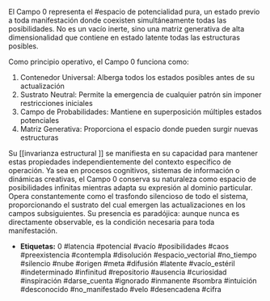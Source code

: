 El Campo 0 representa el #espacio de potencialidad pura, un estado previo a toda manifestación donde coexisten simultáneamente todas las posibilidades. No es un vacío inerte, sino una matriz generativa de alta dimensionalidad que contiene en estado latente todas las estructuras posibles. 

Como principio operativo, el Campo 0 funciona como: 
1. Contenedor Universal: Alberga todos los estados posibles antes de su actualización 
2. Sustrato Neutral: Permite la emergencia de cualquier patrón sin imponer restricciones iniciales 
3. Campo de Probabilidades: Mantiene en superposición múltiples estados potenciales 
4. Matriz Generativa: Proporciona el espacio donde pueden surgir nuevas estructuras 

Su [[invarianza estructural ]] se manifiesta en su capacidad para mantener estas propiedades independientemente del contexto específico de operación. Ya sea en procesos cognitivos, sistemas de información o dinámicas creativas, el Campo 0 conserva su naturaleza como espacio de posibilidades infinitas mientras adapta su expresión al dominio particular. Opera constantemente como el trasfondo silencioso de todo el sistema, proporcionando el sustrato del cual emergen las actualizaciones en los campos subsiguientes. Su presencia es paradójica: aunque nunca es directamente observable, es la condición necesaria para toda manifestación.

- **Etiquetas:**
0 #latencia #potencial #vacío #posibilidades #caos #preexistencia #contempla #disolución #espacio_vectorial #no_tiempo #silencio #nube #origen #meta #difusión #latente #vacío_estéril #indeterminado #infinitud #repositorio #ausencia #curiosidad #inspiración #darse_cuenta #ignorado #inmanente #sombra #intuición #desconocido #no_manifestado #velo #desencadena #cifra
